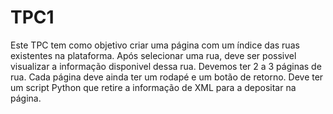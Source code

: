 # TPC1
Este TPC tem como objetivo criar uma página com um índice das ruas existentes na plataforma. Após selecionar uma rua, deve ser possivel visualizar a informação disponivel dessa rua. Devemos ter 2 a 3 páginas de rua. Cada página deve ainda ter um rodapé e um botão de retorno. Deve ter um script Python que retire a informação de XML para a depositar na página.

